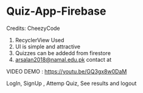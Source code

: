 # Quiz-App-Firebase
Credits: CheezyCode

1) RecyclerView Used
2) UI is simple and attractive
3) Quizzes can be addedd from firestore
4) arsalan2018@namal.edu.pk contact at

VIDEO DEMO : https://youtu.be/GQ3gx8w0DaM

LogIn, SignUp , Attemp Quiz, See results and logout
